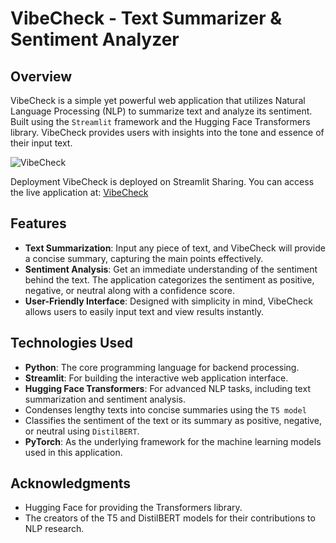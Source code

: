 # VibeCheck - Text Summarizer & Sentiment Analyzer

## Overview
VibeCheck is a simple yet powerful web application that utilizes Natural Language Processing (NLP) to summarize text and analyze its sentiment. Built using the `Streamlit` framework and the Hugging Face Transformers library. VibeCheck provides users with insights into the tone and essence of their input text.

![VibeCheck](appImage.png)

Deployment
VibeCheck is deployed on Streamlit Sharing. You can access the live application at: [VibeCheck](https://vibecheck.streamlit.app/)

## Features
- **Text Summarization**: Input any piece of text, and VibeCheck will provide a concise summary, capturing the main points effectively.
- **Sentiment Analysis**: Get an immediate understanding of the sentiment behind the text. The application categorizes the sentiment as positive, negative, or neutral along with a confidence score.
- **User-Friendly Interface**: Designed with simplicity in mind, VibeCheck allows users to easily input text and view results instantly.

## Technologies Used
- **Python**: The core programming language for backend processing.
- **Streamlit**: For building the interactive web application interface.
- **Hugging Face Transformers**: For advanced NLP tasks, including text summarization and sentiment analysis.
 - Condenses lengthy texts into concise summaries using the `T5 model`
 - Classifies the sentiment of the text or its summary as positive, negative, or neutral using `DistilBERT`.
- **PyTorch**: As the underlying framework for the machine learning models used in this application.

## Acknowledgments
- Hugging Face for providing the Transformers library.
- The creators of the T5 and DistilBERT models for their contributions to NLP research.
